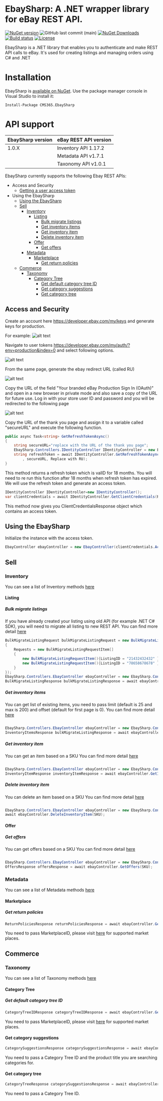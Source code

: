 # EbaySharp: A .NET wrapper library for eBay REST API.

[![NuGet version](https://img.shields.io/nuget/v/CMS365.EbaySharp.svg?maxAge=3600)](https://www.nuget.org/packages/CMS365.EbaySharp/)
![GitHub last commit (main)](https://img.shields.io/github/last-commit/CMS365-PTY-LTD/EbaySharp/main.svg?logo=github)
[![NuGet Downloads](https://img.shields.io/nuget/dt/CMS365.EbaySharp.svg?logo=nuget)](https://www.nuget.org/packages/CMS365.EbaySharp/)
[![Build status](https://img.shields.io/azure-devops/build/cms-365/EbaySharp/9.svg?logo=azuredevops)](https://cms-365.visualstudio.com/EbaySharp/_build?definitionID=9)
[![License](https://img.shields.io/badge/license-MIT-green)](./LICENSE)

EbaySharp is a .NET library that enables you to authenticate and make REST API calls to eBay. It's used for creating listings and managing orders using C# and .NET

# Installation

EbaySharp is [available on NuGet](https://www.nuget.org/packages/CMS365.EbaySharp/). Use the package manager
console in Visual Studio to install it:

```pwsh
Install-Package CMS365.EbaySharp
```

# API support

| EbaySharp version | eBay REST API version |
| ----------------- | --------------------- |
| 1.0.X             | Inventory API 1.17.2  |
|                   | Metadata API v1.7.1   |
|                   | Taxonomy API v1.0.1   |

EbaySharp currently supports the following Ebay REST APIs:

- Access and Security
  - [Getting a user access token](#access-and-security)
- Using the EbaySharp
  - [Using the EbaySharp](#using-the-EbaySharp)
  - [Sell](#sell)
    - [Inventory](#inventory)
        - [Listing](#listing)
            - [Bulk migrate listings](#bulk-migrate-listings)
            - [Get inventory items](#get-inventory-items)
            - [Get inventory item](#get-inventory-item)
            - [Delete inventory item](#delete-inventory-item)
        - [Offer](#offer)
            - [Get offers](#get-offers) 
    - [Metadata](#metadata)
        - [Marketplace](#Marketplace)
            - [Get return policies](#get-return-policies)
  - [Commerce](#Commerce)
    - [Taxonomy](#taxonomy)
        - [Category Tree](#category-tree)
            - [Get default category tree ID](#get-default-category-tree-ID)
            - [Get category suggestions](#get-category-suggestions)
            - [Get category tree](#get-category-tree)
  

## Access and Security

Create an account here https://developer.ebay.com/my/keys and generate keys for production.

For example: ![alt text](https://github.com/CMS365-PTY-LTD/EbaySharp/blob/main/EbaySharp/Screenshots/keys.png?raw=true)

Navigate to user tokens https://developer.ebay.com/my/auth/?env=production&index=0 and select following options.

![alt text](https://github.com/CMS365-PTY-LTD/EbaySharp/blob/main/EbaySharp/Screenshots/user_token.png?raw=true)

From the same page, generate the ebay redirect URL (called RU)

![alt text](https://github.com/CMS365-PTY-LTD/EbaySharp/blob/main/EbaySharp/Screenshots/ru.png?raw=true)

Copy the URL of the field "Your branded eBay Production Sign In (OAuth)" and open in a new browser in private mode and also save a copy of the URL for future use.
Log in with your store user ID and password and you will be redirected to the following page

![alt text](https://github.com/CMS365-PTY-LTD/EbaySharp/blob/main/EbaySharp/Screenshots/consent.png?raw=true)

Copy the URL of the thank you page and assign it to a variable called "secureURL" and execute the following function.
```C#
public async Task<string> GetRefreshTokenAsync()
{
    string secureURL="replace with the URL of the thank you page";
    EbaySharp.Controllers.IDentityController IDentityController = new EbaySharp.Controllers.IDentityController();
    string refreshToken = await IDentityController.GetRefreshTokenAsync(ReplaceYourClientID, ReplaceYourClientSecret, 
        , secureURL, Replace with RU);
}
```

This method returns a refresh token which is valID for 18 months. You will need to re run this function after 18 months when refresh token has expired. We will use the refresh token and generate an access token.

```C#
IDentityController IDentityController=new IDentityController();
var clientCredentials = await IDentityController.GetClientCredentials(ReplaceYourClientID, ReplaceYourClientSecret, ReplaceWithRefreshToken , ReplaceWithScopes);
```
This method now gives you ClientCredentialsResponse object which contains an access token.

## Using the EbaySharp

Initialize the instance with the access token.

```C#
EbayController ebayController = new EbayController(clientCredentials.AccessToken);
```

## Sell

### Inventory

You can see a list of Inventory methods [here](https://developer.ebay.com/api-docs/sell/inventory/resources/methods)
#### Listing

##### Bulk migrate listings
If you have already created your listing using old API (for example .NET C# SDK), you will need to migrate all listing to new REST API.
You can find more detail [here](https://developer.ebay.com/api-docs/sell/inventory/resources/listing/methods/bulkMigrateListing)

```C#
BulkMigrateListingRequest bulkMigrateListingRequest = new BulkMigrateListingRequest()
{
    Requests = new BulkMigrateListingRequestItem[]
    {
        new BulkMigrateListingRequestItem(){ListingID = "21432432432" },
        new BulkMigrateListingRequestItem(){ListingID = "78658678678" }
    }
});
EbaySharp.Controllers.EbayController ebayController = new EbaySharp.Controllers.EbayController(clientCredentials.AccessToken);
BulkMigrateListingResponse bulkMigrateListingResponse = await ebayController.BulkMigrateAsync(bulkMigrateListingRequest);

```
##### Get inventory items
You can get list of existing items, you need to pass limit (default is 25 and max is 200) and offset (default for first page is 0).
You can find more detail [here](https://developer.ebay.com/api-docs/sell/inventory/resources/inventory_item/methods/getInventoryItems)

```C#

EbaySharp.Controllers.EbayController ebayController = new EbaySharp.Controllers.EbayController(clientCredentials.AccessToken);
InventoryItemsResponse bulkMigrateListingResponse = await ebayController.GetInventoryItems(limit, offset);

```
##### Get inventory item
You can get an item based on a SKU
You can find more detail [here](https://developer.ebay.com/api-docs/sell/inventory/resources/inventory_item/methods/getInventoryItem)

```C#

EbaySharp.Controllers.EbayController ebayController = new EbaySharp.Controllers.EbayController(clientCredentials.AccessToken);
InventoryItemResponse inventoryItemResponse = await ebayController.GetInventoryItem(SKU);

```
##### Delete inventory item
You can delete an item based on a SKU
You can find more detail [here](https://developer.ebay.com/api-docs/sell/inventory/resources/inventory_item/methods/deleteInventoryItem)

```C#

EbaySharp.Controllers.EbayController ebayController = new EbaySharp.Controllers.EbayController(clientCredentials.AccessToken);
await ebayController.DeleteInventoryItem(SKU);

```
#### Offer
##### Get offers
You can get offers based on a SKU
You can find more detail [here](https://developer.ebay.com/api-docs/sell/inventory/resources/offer/methods/getOffers)

```C#

EbaySharp.Controllers.EbayController ebayController = new EbaySharp.Controllers.EbayController(clientCredentials.AccessToken);
OffersResponse offersResponse = await ebayController.GetOffers(SKU);

```

### Metadata
You can see a list of Metadata methods [here](https://developer.ebay.com/api-docs/sell/metadata/resources/methods)
#### Marketplace
##### Get return policies

```C#
ReturnPoliciesResponse returnPoliciesResponse = await ebayController.GetReturnPoliciesAsync("EBAY_US");
```

You need to pass MarketplaceID, please visit [here](https://developer.ebay.com/api-docs/commerce/taxonomy/static/supportedmarketplaces.html) for supported market places.

## Commerce

### Taxonomy

You can see a list of Taxonomy methods [here](https://developer.ebay.com/api-docs/commerce/taxonomy/resources/methods)
#### Category Tree

##### Get default category tree ID

```C#
CategoryTreeIDResponse categoryTreeIDResponse = await ebayController.GetDefaultCategoryTreeIDAsync("EBAY_US");
```

You need to pass MarketplaceID, please visit [here](https://developer.ebay.com/api-docs/commerce/taxonomy/static/supportedmarketplaces.html) for supported market places.

#### Get category suggestions

```C#
CategorySuggestionsResponse categorySuggestionsResponse = await ebayController.GetCategorySuggestionsAsync(15, "I am a table, look for me");
```

You need to pass a Category Tree ID and the product title you are searching categories for.

#### Get category tree

```C#
CategoryTreeResponse categorySuggestionsResponse = await ebayController.GetCategoryTreeAsync(15);
```

You need to pass a Category Tree ID.



